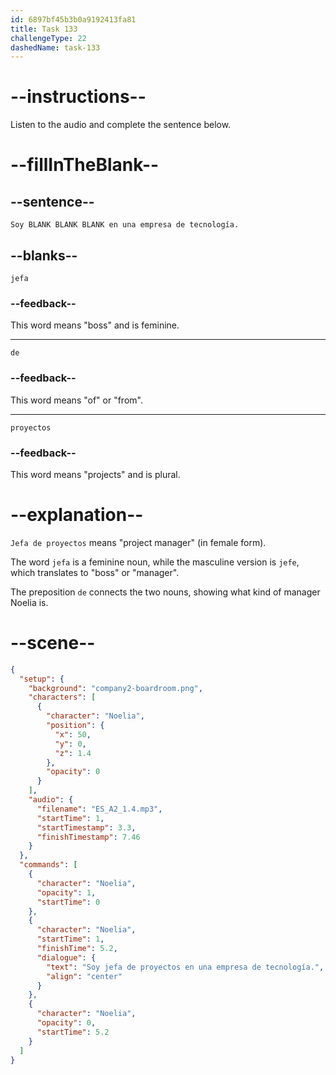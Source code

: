 ```yaml
---
id: 6897bf45b3b0a9192413fa81
title: Task 133
challengeType: 22
dashedName: task-133
---
```


<!-- Noelia: Soy jefa de proyectos en una empresa de tecnología. -->

# --instructions--

Listen to the audio and complete the sentence below.

# --fillInTheBlank--

## --sentence--

`Soy BLANK BLANK BLANK en una empresa de tecnología.`

## --blanks--

`jefa`

### --feedback--

This word means "boss" and is feminine.

---

`de`

### --feedback--

This word means "of" or "from".

---

`proyectos`

### --feedback--

This word means "projects" and is plural.

# --explanation--

`Jefa de proyectos` means "project manager" (in female form).

The word `jefa` is a feminine noun, while the masculine version is `jefe`, which translates to "boss" or "manager". 

The preposition `de` connects the two nouns, showing what kind of manager Noelia is.

# --scene--

```json
{
  "setup": {
    "background": "company2-boardroom.png",
    "characters": [
      {
        "character": "Noelia",
        "position": {
          "x": 50,
          "y": 0,
          "z": 1.4
        },
        "opacity": 0
      }
    ],
    "audio": {
      "filename": "ES_A2_1.4.mp3",
      "startTime": 1,
      "startTimestamp": 3.3,
      "finishTimestamp": 7.46
    }
  },
  "commands": [
    {
      "character": "Noelia",
      "opacity": 1,
      "startTime": 0
    },
    {
      "character": "Noelia",
      "startTime": 1,
      "finishTime": 5.2,
      "dialogue": {
        "text": "Soy jefa de proyectos en una empresa de tecnología.",
        "align": "center"
      }
    },
    {
      "character": "Noelia",
      "opacity": 0,
      "startTime": 5.2
    }
  ]
}
```
